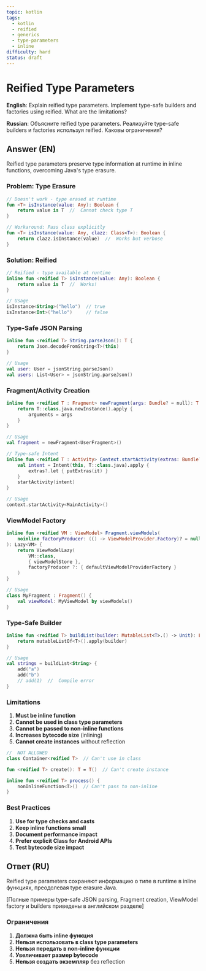 ```yaml
---
topic: kotlin
tags:
  - kotlin
  - reified
  - generics
  - type-parameters
  - inline
difficulty: hard
status: draft
---
```


# Reified Type Parameters

**English**: Explain reified type parameters. Implement type-safe builders and factories using reified. What are the limitations?

**Russian**: Объясните reified type parameters. Реализуйте type-safe builders и factories используя reified. Каковы ограничения?

## Answer (EN)

Reified type parameters preserve type information at runtime in inline functions, overcoming Java's type erasure.

### Problem: Type Erasure

```kotlin
// Doesn't work - type erased at runtime
fun <T> isInstance(value: Any): Boolean {
    return value is T  //  Cannot check type T
}

// Workaround: Pass class explicitly
fun <T> isInstance(value: Any, clazz: Class<T>): Boolean {
    return clazz.isInstance(value)  //  Works but verbose
}
```

### Solution: Reified

```kotlin
// Reified - type available at runtime
inline fun <reified T> isInstance(value: Any): Boolean {
    return value is T  //  Works!
}

// Usage
isInstance<String>("hello")  // true
isInstance<Int>("hello")     // false
```

### Type-Safe JSON Parsing

```kotlin
inline fun <reified T> String.parseJson(): T {
    return Json.decodeFromString<T>(this)
}

// Usage
val user: User = jsonString.parseJson()
val users: List<User> = jsonString.parseJson()
```

### Fragment/Activity Creation

```kotlin
inline fun <reified T : Fragment> newFragment(args: Bundle? = null): T {
    return T::class.java.newInstance().apply {
        arguments = args
    }
}

// Usage
val fragment = newFragment<UserFragment>()

// Type-safe Intent
inline fun <reified T : Activity> Context.startActivity(extras: Bundle? = null) {
    val intent = Intent(this, T::class.java).apply {
        extras?.let { putExtras(it) }
    }
    startActivity(intent)
}

// Usage
context.startActivity<MainActivity>()
```

### ViewModel Factory

```kotlin
inline fun <reified VM : ViewModel> Fragment.viewModels(
    noinline factoryProducer: (() -> ViewModelProvider.Factory)? = null
): Lazy<VM> {
    return ViewModelLazy(
        VM::class,
        { viewModelStore },
        factoryProducer ?: { defaultViewModelProviderFactory }
    )
}

// Usage
class MyFragment : Fragment() {
    val viewModel: MyViewModel by viewModels()
}
```

### Type-Safe Builder

```kotlin
inline fun <reified T> buildList(builder: MutableList<T>.() -> Unit): List<T> {
    return mutableListOf<T>().apply(builder)
}

// Usage
val strings = buildList<String> {
    add("a")
    add("b")
    // add(1)  //  Compile error
}
```

### Limitations

1. **Must be inline function**
2. **Cannot be used in class type parameters**
3. **Cannot be passed to non-inline functions**
4. **Increases bytecode size** (inlining)
5. **Cannot create instances** without reflection

```kotlin
//  NOT ALLOWED
class Container<reified T>  // Can't use in class

fun <reified T> create(): T = T()  // Can't create instance

inline fun <reified T> process() {
    nonInlineFunction<T>()  // Can't pass to non-inline
}
```

### Best Practices

1. **Use for type checks and casts**
2. **Keep inline functions small**
3. **Document performance impact**
4. **Prefer explicit Class<T> for Android APIs**
5. **Test bytecode size impact**

## Ответ (RU)

Reified type parameters сохраняют информацию о типе в runtime в inline функциях, преодолевая type erasure Java.

[Полные примеры type-safe JSON parsing, Fragment creation, ViewModel factory и builders приведены в английском разделе]

### Ограничения

1. **Должна быть inline функция**
2. **Нельзя использовать в class type parameters**
3. **Нельзя передать в non-inline функции**
4. **Увеличивает размер bytecode**
5. **Нельзя создать экземпляр** без reflection
